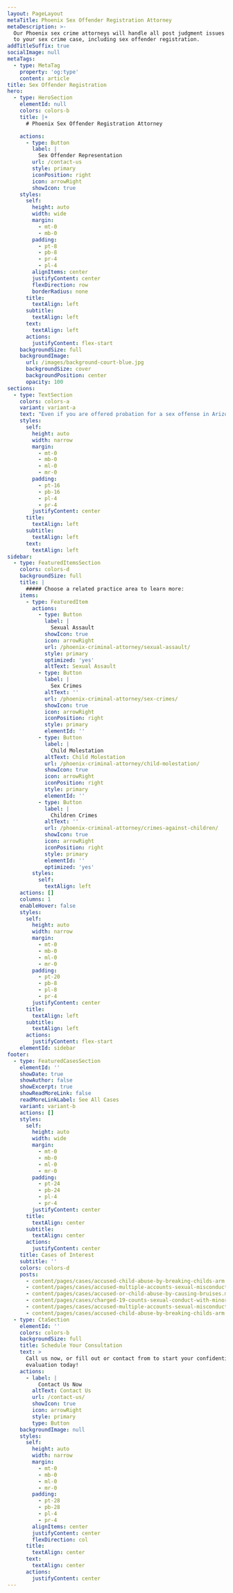 ```yaml
---
layout: PageLayout
metaTitle: Phoenix Sex Offender Registration Attorney
metaDescription: >-
  Our Phoenix sex crime attorneys will handle all post judgment issues related
  to your sex crime case, including sex offender registration.
addTitleSuffix: true
socialImage: null
metaTags:
  - type: MetaTag
    property: 'og:type'
    content: article
title: Sex Offender Registration
hero:
  - type: HeroSection
    elementId: null
    colors: colors-b
    title: |+
      # Phoenix Sex Offender Registration Attorney

    actions:
      - type: Button
        label: |
          Sex Offender Representation
        url: /contact-us
        style: primary
        iconPosition: right
        icon: arrowRight
        showIcon: true
    styles:
      self:
        height: auto
        width: wide
        margin:
          - mt-0
          - mb-0
        padding:
          - pt-8
          - pb-8
          - pr-4
          - pl-4
        alignItems: center
        justifyContent: center
        flexDirection: row
        borderRadius: none
      title:
        textAlign: left
      subtitle:
        textAlign: left
      text:
        textAlign: left
      actions:
        justifyContent: flex-start
    backgroundSize: full
    backgroundImage:
      url: /images/background-court-blue.jpg
      backgroundSize: cover
      backgroundPosition: center
      opacity: 100
sections:
  - type: TextSection
    colors: colors-a
    variant: variant-a
    text: "Even if you are offered probation for a sex offense in Arizona, you could still end up being forced to register as a sex offender for the rest of your life. At the law firm of Blumberg & Associates, our\_**Phoenix sex offender registration attorneys**\_offer a free initial consultation to explain how sex offender registration works and how it would apply to your case.\n\nIf you have been charged with a sex crime, you should never attempt to resolve your case without considering the ramifications of sex offender registration. Arizona requires all adult sex offenders to register with the Arizona Department of Public Safety (DPS) and local law enforcement agencies following the resolution of their criminal cases. Many people who plead guilty to sex crimes and receive relatively mild punishments are blindsided by Arizona’s requirement for lifetime sex offender registration and treatment. Failure to register is a crime subject to imprisonment.\n\nThere are three levels of sex offender registration in Arizona, based on risk levels to people in the community. Information about people on the registry is easily searchable by name, location and type of offense on a Web site maintained by the Arizona DPS. If you are forced to register, you will be tagged as a sex offender for the rest of your life. Every time you move, you will have to notify local police who, in turn, will notify your neighbors about you and the sex crime you committed.\n\nThe lawyers at Blumberg & Associates will handle all post judgment issues related to your sex crime case, including sex offender registration. Our goal will be to resolve your case in such a way that you will not be forced to register as a sex offender.\n\n## FREE ATTORNEY CONSULTATION\n\nIf you are concerned about the implication of sex offender registration in Arizona, please contact a lawyer at Blumberg & Associates in Phoenix as soon as possible. The sooner you contact a defense attorney, the more your attorney can do to protect your rights and your future.\n\n18 U.S.C. § 2250 Failure to Register\n"
    styles:
      self:
        height: auto
        width: narrow
        margin:
          - mt-0
          - mb-0
          - ml-0
          - mr-0
        padding:
          - pt-16
          - pb-16
          - pl-4
          - pr-4
        justifyContent: center
      title:
        textAlign: left
      subtitle:
        textAlign: left
      text:
        textAlign: left
sidebar:
  - type: FeaturedItemsSection
    colors: colors-d
    backgroundSize: full
    title: |
      ##### Choose a related practice area to learn more:
    items:
      - type: FeaturedItem
        actions:
          - type: Button
            label: |
              Sexual Assault
            showIcon: true
            icon: arrowRight
            url: /phoenix-criminal-attorney/sexual-assault/
            style: primary
            optimized: 'yes'
            altText: Sexual Assault
          - type: Button
            label: |
              Sex Crimes
            altText: ''
            url: /phoenix-criminal-attorney/sex-crimes/
            showIcon: true
            icon: arrowRight
            iconPosition: right
            style: primary
            elementId: ''
          - type: Button
            label: |
              Child Molestation
            altText: Child Molestation
            url: /phoenix-criminal-attorney/child-molestation/
            showIcon: true
            icon: arrowRight
            iconPosition: right
            style: primary
            elementId: ''
          - type: Button
            label: |
              Children Crimes
            altText: ''
            url: /phoenix-criminal-attorney/crimes-against-children/
            showIcon: true
            icon: arrowRight
            iconPosition: right
            style: primary
            elementId: ''
            optimized: 'yes'
        styles:
          self:
            textAlign: left
    actions: []
    columns: 1
    enableHover: false
    styles:
      self:
        height: auto
        width: narrow
        margin:
          - mt-0
          - mb-0
          - ml-0
          - mr-0
        padding:
          - pt-20
          - pb-8
          - pl-8
          - pr-4
        justifyContent: center
      title:
        textAlign: left
      subtitle:
        textAlign: left
      actions:
        justifyContent: flex-start
    elementId: sidebar
footer:
  - type: FeaturedCasesSection
    elementId: ''
    showDate: true
    showAuthor: false
    showExcerpt: true
    showReadMoreLink: false
    readMoreLinkLabel: See All Cases
    variant: variant-b
    actions: []
    styles:
      self:
        height: auto
        width: wide
        margin:
          - mt-0
          - mb-0
          - ml-0
          - mr-0
        padding:
          - pt-24
          - pb-24
          - pl-4
          - pr-4
        justifyContent: center
      title:
        textAlign: center
      subtitle:
        textAlign: center
      actions:
        justifyContent: center
    title: Cases of Interest
    subtitle: ''
    colors: colors-d
    posts:
      - content/pages/cases/accused-child-abuse-by-breaking-childs-arm.md
      - content/pages/cases/accused-multiple-accounts-sexual-misconduct.md
      - content/pages/cases/accused-or-child-abuse-by-causing-bruises.md
      - content/pages/cases/charged-19-counts-sexual-conduct-with-minor.md
      - content/pages/cases/accused-multiple-accounts-sexual-misconduct.md
      - content/pages/cases/accused-child-abuse-by-breaking-childs-arm.md
  - type: CtaSection
    elementId: ''
    colors: colors-b
    backgroundSize: full
    title: Schedule Your Consultation
    text: >
      Call us now, or fill out or contact from to start your confidential case
      evaluation today!
    actions:
      - label: |
          Contact Us Now
        altText: Contact Us
        url: /contact-us/
        showIcon: true
        icon: arrowRight
        style: primary
        type: Button
    backgroundImage: null
    styles:
      self:
        height: auto
        width: narrow
        margin:
          - mt-0
          - mb-0
          - ml-0
          - mr-0
        padding:
          - pt-28
          - pb-28
          - pl-4
          - pr-4
        alignItems: center
        justifyContent: center
        flexDirection: col
      title:
        textAlign: center
      text:
        textAlign: center
      actions:
        justifyContent: center
---
```

